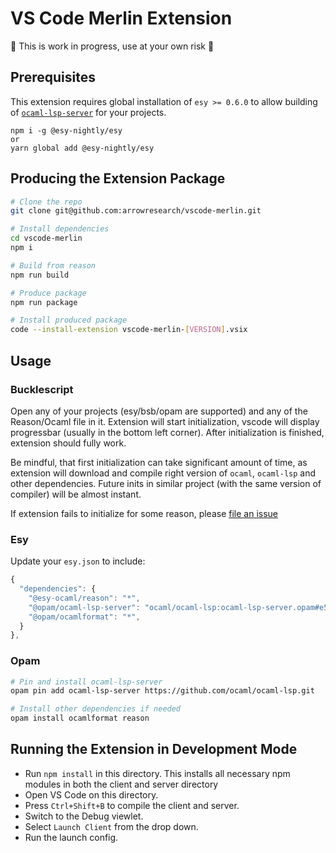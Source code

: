 # VS Code Merlin Extension

🚧 This is work in progress, use at your own risk 🚧

## Prerequisites

This extension requires global installation of `esy >= 0.6.0` to allow building of [`ocaml-lsp-server`](https://github.com/ocaml/ocaml-lsp#esy) for your projects.
```
npm i -g @esy-nightly/esy
or
yarn global add @esy-nightly/esy
```

## Producing the Extension Package

```bash
# Clone the repo
git clone git@github.com:arrowresearch/vscode-merlin.git

# Install dependencies
cd vscode-merlin
npm i

# Build from reason
npm run build

# Produce package
npm run package

# Install produced package
code --install-extension vscode-merlin-[VERSION].vsix
```

## Usage

### Bucklescript
Open any of your projects (esy/bsb/opam are supported) and any of the Reason/Ocaml file in it. Extension will start initialization, vscode will display progressbar (usually in the bottom left corner). After initialization is finished, extension should fully work.

Be mindful, that first initialization can take significant amount of time, as extension will download and compile right version of `ocaml`, `ocaml-lsp` and other dependencies. Future inits in similar project (with the same version of compiler) will be almost instant.

If extension fails to initialize for some reason, please [file an issue](https://github.com/arrowresearch/vscode-merlin/issues)

### Esy
Update your `esy.json` to include:
```js
{
  "dependencies": {
    "@esy-ocaml/reason": "*",
    "@opam/ocaml-lsp-server": "ocaml/ocaml-lsp:ocaml-lsp-server.opam#e5e6ebf9dcf157",
    "@opam/ocamlformat": "*",
  }
},
```

### Opam
```bash
# Pin and install ocaml-lsp-server
opam pin add ocaml-lsp-server https://github.com/ocaml/ocaml-lsp.git

# Install other dependencies if needed
opam install ocamlformat reason
```


## Running the Extension in Development Mode

- Run `npm install` in this directory. This installs all necessary npm modules
  in both the client and server directory
- Open VS Code on this directory.
- Press `Ctrl+Shift+B` to compile the client and server.
- Switch to the Debug viewlet.
- Select `Launch Client` from the drop down.
- Run the launch config.
